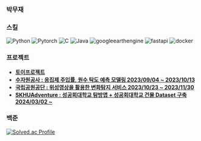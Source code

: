 ### 박무재

<h3><b>스킬</b></h3>

![Python](https://img.shields.io/badge/Python-3776AB.svg?&style=for-the-badge&logo=Python&logoColor=white)
![Pytorch](https://img.shields.io/badge/Pytorch-EE4C2C.svg?&style=for-the-badge&logo=Pytorch&logoColor=white)
![C](https://img.shields.io/badge/C-A8B9CC.svg?&style=for-the-badge&logo=C&logoColor=white)
![Java](https://img.shields.io/badge/Java-007396.svg?&style=for-the-badge&logo=Java&logoColor=white)
![googleearthengine](https://img.shields.io/badge/google%20earth%20engine-4285F4.svg?&style=for-the-badge&logo=googleearthengine&logoColor=white)
![fastapi](https://img.shields.io/badge/fastAPI-009688.svg?&style=for-the-badge&logo=fastapi&logoColor=white)
![docker](https://img.shields.io/badge/docker-2496ED.svg?&style=for-the-badge&logo=docker&logoColor=white)
</br>

<h3><b>프로젝트</b></h3>

- **[토이프로젝트](https://github.com/Mujae/Python_Project)**
- **[수자원공사 : 응집제 주입률, 원수 탁도 예측 모델링 2023/09/04 ~ 2023/10/13](https://github.com/Mujae/K-Water_Project)**
- **[국립공원공단 : 위성영상을 활용한 변화탐지 서비스 2023/10/23 ~ 2023/11/30](https://github.com/Mujae/SAR-Bluecarbon-Service)**
- **[SKHUAdventure : 성공회대학교 탐방앱 + 성공회대학교 건물 Dataset 구축 2024/03/02 ~ ](https://github.com/Mujae/https://github.com/SKHU-Adventure)**


<h3><b>백준</b></h3>

[![Solved.ac Profile](http://mazassumnida.wtf/api/v2/generate_badge?boj=phs5145)](https://solved.ac/phs5145/)
</br>

<!--
**Mujae/Mujae** is a ✨ _special_ ✨ repository because its `README.md` (this file) appears on your GitHub profile.

Here are some ideas to get you started:

- 🔭 I’m currently working on ...
- 🌱 I’m currently learning ...
- 👯 I’m looking to collaborate on ...
- 🤔 I’m looking for help with ...
- 💬 Ask me about ...
- 📫 How to reach me: ...
- 😄 Pronouns: ...
- ⚡ Fun fact: ...
-->
